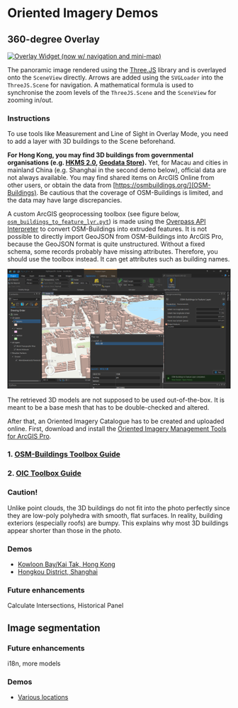 # Oriented Imagery Demos

## 360-degree Overlay

[![Overlay Widget (now w/ navigation and mini-map)](https://img.youtube.com/vi/-D5tzqwLU70/0.jpg)](https://www.youtube.com/watch?v=-D5tzqwLU70 "Overlay Widget (now w/ navigation and mini-map)")

The panoramic image rendered using the [Three.JS](https://threejs.org/) library and is overlayed onto the `SceneView` directly. Arrows are added using the `SVGLoader` into the `ThreeJS.Scene` for navigation. A mathematical formula is used to synchronise the zoom levels of the `ThreeJS.Scene` and the `SceneView` for zooming in/out.

### Instructions
To use tools like Measurement and Line of Sight in Overlay Mode, you need to add a layer with 3D buildings to the Scene beforehand.

**For Hong Kong, you may find 3D buildings from governmental organisations (e.g. [HKMS 2.0](https://www.hkmapservice.gov.hk/OneStopSystem/home), [Geodata Store](https://geodata.gov.hk/)).** Yet, for Macau and cities in mainland China (e.g. Shanghai in the second demo below), official data are not always available. You may find shared items on ArcGIS Online from other users, or obtain the data from [https://osmbuildings.org/](OSM-Buildings). Be cautious that the coverage of OSM-Buildings is limited, and the data may have large discrepancies. 

<!-- getHeading prev, next
 -->
A custom ArcGIS geoprocessing toolbox (see figure below, [`osm_buildings_to_feature_lyr.pyt`](osm_buildings_to_feature_lyr.pyt)) is made using the [Overpass API Interpreter](https://lz4.overpass-api.de/api/interpreter) to convert OSM-Buildings into extruded features. It is not possible to directly import GeoJSON from OSM-Buildings into ArcGIS Pro, because the GeoJSON format is quite unstructured. Without a fixed schema, some records probably have missing attributes. Therefore, you should use the toolbox instead. It can get attributes such as building names.

![Fig. 1](img/get_buildings_in_any_city.png)

The retrieved 3D models are not supposed to be used out-of-the-box. It is meant to be a base mesh that has to be double-checked and altered.

After that, an Oriented Imagery Catalogue has to be created and uploaded online. First, download and install the [Oriented Imagery Management Tools for ArcGIS Pro](https://www.arcgis.com/home/item.html?id=36ee0bbedca64a5a8b68d7c69ab51728).

### 1. [OSM-Buildings Toolbox Guide](osm_toolbox_guide.md)
### 2. [OIC Toolbox Guide](#)

### Caution!
Unlike point clouds, the 3D buildings do not fit into the photo perfectly since they are low-poly polyhedra with smooth, flat surfaces. In reality, building exteriors (especially roofs) are bumpy. This explains why most 3D buildings appear shorter than those in the photo.

### Demos
* [Kowloon Bay/Kai Tak, Hong Kong](https://dord.mynetgear.com/oic)
* [Hongkou District, Shanghai](https://dord.mynetgear.com/oicsh)

### Future enhancements
Calculate Intersections, Historical Panel

## Image segmentation

### Future enhancements
i18n, more models

### Demos
* [Various locations](https://dord.mynetgear.com/oiclayout)